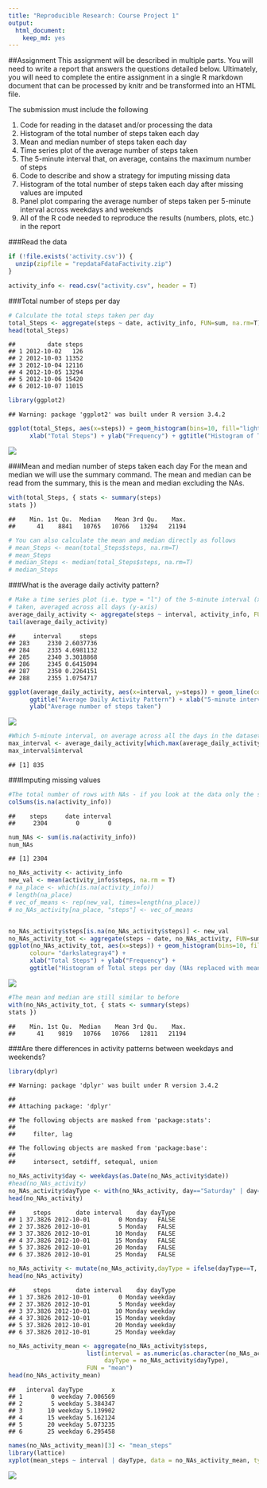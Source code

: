 ```yaml
---
title: "Reproducible Research: Course Project 1"
output: 
  html_document: 
    keep_md: yes
---
```


##Assignment
This assignment will be described in multiple parts. You will need to write a report that answers the questions detailed below. Ultimately, you will need to complete the entire assignment in a single R markdown document that can be processed by knitr and be transformed into an HTML file.

The submission must include the following

1. Code for reading in the dataset and/or processing the data
2. Histogram of the total number of steps taken each day
3. Mean and median number of steps taken each day
4. Time series plot of the average number of steps taken
5. The 5-minute interval that, on average, contains the maximum number of steps
6. Code to describe and show a strategy for imputing missing data
7. Histogram of the total number of steps taken each day after missing values are imputed
8. Panel plot comparing the average number of steps taken per 5-minute interval across weekdays and weekends
9. All of the R code needed to reproduce the results (numbers, plots, etc.) in the report

###Read the data

```r
if (!file.exists('activity.csv')) {
  unzip(zipfile = "repdataFdataFactivity.zip")
}

activity_info <- read.csv("activity.csv", header = T)
```

###Total number of steps per day

```r
# Calculate the total steps taken per day
total_Steps <- aggregate(steps ~ date, activity_info, FUN=sum, na.rm=T)
head(total_Steps)
```

```
##         date steps
## 1 2012-10-02   126
## 2 2012-10-03 11352
## 3 2012-10-04 12116
## 4 2012-10-05 13294
## 5 2012-10-06 15420
## 6 2012-10-07 11015
```

```r
library(ggplot2)
```

```
## Warning: package 'ggplot2' was built under R version 3.4.2
```

```r
ggplot(total_Steps, aes(x=steps)) + geom_histogram(bins=10, fill="lightseagreen", colour= "darkslategray4") +
      xlab("Total Steps") + ylab("Frequency") + ggtitle("Histogram of Total steps per day")
```

![](PA1_template_files/figure-html/unnamed-chunk-2-1.png)<!-- -->

###Mean and median number of steps taken each day
For the mean and median we will use the summary command. The mean and median can be read from the summary, this is the mean and median excluding the NAs.

```r
with(total_Steps, { stats <- summary(steps)
stats })
```

```
##    Min. 1st Qu.  Median    Mean 3rd Qu.    Max. 
##      41    8841   10765   10766   13294   21194
```

```r
# You can also calculate the mean and median directly as follows
# mean_Steps <- mean(total_Steps$steps, na.rm=T)
# mean_Steps
# median_Steps <- median(total_Steps$steps, na.rm=T)
# median_Steps
```

###What is the average daily activity pattern?

```r
# Make a time series plot (i.e. type = "l") of the 5-minute interval (x-axis) and the average number of steps
# taken, averaged across all days (y-axis)
average_daily_activity <- aggregate(steps ~ interval, activity_info, FUN=mean, na.rm=T)
tail(average_daily_activity)
```

```
##     interval     steps
## 283     2330 2.6037736
## 284     2335 4.6981132
## 285     2340 3.3018868
## 286     2345 0.6415094
## 287     2350 0.2264151
## 288     2355 1.0754717
```

```r
ggplot(average_daily_activity, aes(x=interval, y=steps)) + geom_line(colour="cornflowerblue") + 
      ggtitle("Average Daily Activity Pattern") + xlab("5-minute interval") +
      ylab("Average number of steps taken")
```

![](PA1_template_files/figure-html/unnamed-chunk-4-1.png)<!-- -->

```r
#Which 5-minute interval, on average across all the days in the dataset, contains the maximum number of steps?
max_interval <- average_daily_activity[which.max(average_daily_activity$steps),]
max_interval$interval
```

```
## [1] 835
```

###Imputing missing values

```r
#The total number of rows with NAs - if you look at the data only the steps field has NAs
colSums(is.na(activity_info))
```

```
##    steps     date interval 
##     2304        0        0
```

```r
num_NAs <- sum(is.na(activity_info))
num_NAs
```

```
## [1] 2304
```

```r
no_NAs_activity <- activity_info
new_val <- mean(activity_info$steps, na.rm = T)
# na_place <- which(is.na(activity_info))
# length(na_place)
# vec_of_means <- rep(new_val, times=length(na_place))
# no_NAs_activity[na_place, "steps"] <- vec_of_means


no_NAs_activity$steps[is.na(no_NAs_activity$steps)] <- new_val
no_NAs_activity_tot <- aggregate(steps ~ date, no_NAs_activity, FUN=sum, na.rm=T)
ggplot(no_NAs_activity_tot, aes(x=steps)) + geom_histogram(bins=10, fill="lightseagreen", 
      colour= "darkslategray4") +
      xlab("Total Steps") + ylab("Frequency") + 
      ggtitle("Histogram of Total steps per day (NAs replaced with mean)")
```

![](PA1_template_files/figure-html/unnamed-chunk-5-1.png)<!-- -->

```r
#The mean and median are still similar to before
with(no_NAs_activity_tot, { stats <- summary(steps)
stats })
```

```
##    Min. 1st Qu.  Median    Mean 3rd Qu.    Max. 
##      41    9819   10766   10766   12811   21194
```

###Are there differences in activity patterns between weekdays and weekends?

```r
library(dplyr)
```

```
## Warning: package 'dplyr' was built under R version 3.4.2
```

```
## 
## Attaching package: 'dplyr'
```

```
## The following objects are masked from 'package:stats':
## 
##     filter, lag
```

```
## The following objects are masked from 'package:base':
## 
##     intersect, setdiff, setequal, union
```

```r
no_NAs_activity$day <- weekdays(as.Date(no_NAs_activity$date))
#head(no_NAs_activity)
no_NAs_activity$dayType <- with(no_NAs_activity, day=="Saturday" | day=="Sunday")
head(no_NAs_activity)
```

```
##     steps       date interval    day dayType
## 1 37.3826 2012-10-01        0 Monday   FALSE
## 2 37.3826 2012-10-01        5 Monday   FALSE
## 3 37.3826 2012-10-01       10 Monday   FALSE
## 4 37.3826 2012-10-01       15 Monday   FALSE
## 5 37.3826 2012-10-01       20 Monday   FALSE
## 6 37.3826 2012-10-01       25 Monday   FALSE
```

```r
no_NAs_activity <- mutate(no_NAs_activity,dayType = ifelse(dayType==T, "weekend", "weekday"))
head(no_NAs_activity)
```

```
##     steps       date interval    day dayType
## 1 37.3826 2012-10-01        0 Monday weekday
## 2 37.3826 2012-10-01        5 Monday weekday
## 3 37.3826 2012-10-01       10 Monday weekday
## 4 37.3826 2012-10-01       15 Monday weekday
## 5 37.3826 2012-10-01       20 Monday weekday
## 6 37.3826 2012-10-01       25 Monday weekday
```

```r
no_NAs_activity_mean <- aggregate(no_NAs_activity$steps, 
                      list(interval = as.numeric(as.character(no_NAs_activity$interval)), 
                           dayType = no_NAs_activity$dayType),
                      FUN = "mean")
head(no_NAs_activity_mean)
```

```
##   interval dayType        x
## 1        0 weekday 7.006569
## 2        5 weekday 5.384347
## 3       10 weekday 5.139902
## 4       15 weekday 5.162124
## 5       20 weekday 5.073235
## 6       25 weekday 6.295458
```

```r
names(no_NAs_activity_mean)[3] <- "mean_steps"
library(lattice)
xyplot(mean_steps ~ interval | dayType, data = no_NAs_activity_mean, type = "l", layout = c(1,2))
```

![](PA1_template_files/figure-html/unnamed-chunk-6-1.png)<!-- -->
